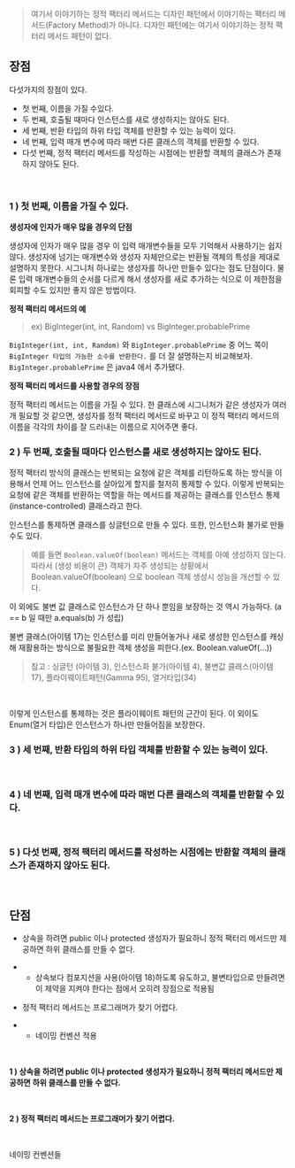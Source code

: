 > 여기서 이야기하는 정적 팩터리 메서드는 디자인 패턴에서 이야기하는 팩터리 메서드(Factory Method)가 아니다. 디자인 패턴에는 여기서 이야기하는 정적 팩터리 메서드 패턴이 없다.

## 장점

다섯가지의 장점이 있다.

- 첫 번째, 이름을 가질 수있다.
- 두 번째, 호출될 때마다 인스턴스를 새로 생성하지는 않아도 된다.
- 세 번째, 반환 타입의 하위 타입 객체를 반환할 수 있는 능력이 있다.
- 네 번째, 입력 매개 변수에 따라 매번 다른 클래스의 객체를 반환할 수 있다.
- 다섯 번째, 정적 팩터리 메서드를 작성하는 시점에는 반환할 객체의 클래스가 존재하지 않아도 된다.

<br>

### 1 ) 첫 번째, 이름을 가질 수 있다.

**생성자에 인자가 매우 많을 경우의 단점**

생성자에 인자가 매우 많을 경우 이 입력 매개변수들을 모두 기억해서 사용하기는 쉽지 않다. 생성자에 넘기는 매개변수와 생성자 자체만으로는 반환될 객체의 특성을 제대로 설명하지 못한다. 시그니처 하나로는 생성자를 하나만 만들수 있다는 점도 단점이다. 물론 입력 매개변수들의 순서를 다르게 해서 생성자를 새로 추가하는 식으로 이 제한점을 회피할 수도 있지만 좋지 않은 방법이다.<br>

**정적 팩터리 메서드의 예**<br>

> ex) BigInteger(int, int, Random) vs BigInteger.probablePrime<br>

`BigInteger(int, int, Random)` 와 `BigInteger.probablePrime` 중 어느 쪽이 `BigInteger 타입의 가능한 소수를 반환한다.`  를 더 잘 설명하는지 비교해보자.  `BigInteger.probablePrime` 은 java4 에서 추가됐다. <br>

**정적 팩터리 메서드를 사용할 경우의 장점**<br>

정적 팩터리 메서드는 이름을 가질 수 있다. 한 클래스에 시그니처가 같은 생성자가 여러 개 필요할 것 같으면, 생성자를 정적 팩터리 메서드로 바꾸고 이 정적 팩터리 메서드의 이름을 각각의 차이를 잘 드러내는 이름으로 지어주면 좋다.<br>

### 2 ) 두 번째, 호출될 때마다 인스턴스를 새로 생성하지는 않아도 된다.

정적 팩터리 방식의 클래스는 반복되는 요청에 같은 객체를 리턴하도록 하는 방식을 이용해서 언제 어느 인스턴스를 살아있게 할지를 철저히 통제할 수 있다. 이렇게 반복되는 요청에 같은 객체를 반환하는 역할을 하는 메서드를 제공하는 클래스를 인스턴스 통제(instance-controlled) 클래스라고 한다.<br>

인스턴스를 통제하면 클래스를 싱글턴으로 만들 수 있다. 또한, 인스턴스화 불가로 만들 수도 있다. <br>

> 예를 들면 `Boolean.valueOf(boolean)` 메서드는 객체를 아예 생성하지 않는다. 따라서 (생성 비용이 큰) 객체가 자주 생성되는 상황에서 Boolean.valueOf(boolean) 으로 boolean 객체 생성시 성능을 개선할 수 있다.



이 외에도 불변 값 클래스로 인스턴스가 단 하나 뿐임을 보장하는 것 역시 가능하다. (a == b 일 때만 a.equals(b) 가 성립)<br>

불변 클래스(아이템 17)는 인스턴스를 미리 만들어놓거나 새로 생성한 인스턴스를 캐싱해 재활용하는 방식으로 불필요한 객체 생성을 피한다.(ex. Boolean.valueOf(...))

> 참고 : 싱글턴 (아이템 3), 인스턴스화 불가(아이템 4), 불변값 클래스(아이템 17), 플라이웨이트패턴(Gamma 95), 열거타입(34)

<br>

이렇게 인스턴스를 통제하는 것은 플라이웨이트 패턴의 근간이 된다. 이 외이도 Enum(열거 타입)은 인스턴스가 하나만 만들어짐을 보장한다.<br>



### 3 ) 세 번째, 반환 타입의 하위 타입 객체를 반환할 수 있는 능력이 있다.

<br>

### 4 ) 네 번째, 입력 매개 변수에 따라 매번 다른 클래스의 객체를 반환할 수 있다.

<br>

### 5 ) 다섯 번째, 정적 팩터리 메서드를 작성하는 시점에는 반환할 객체의 클래스가 존재하지 않아도 된다.

<br>

## 단점

- 상속을 하려면 public 이나 protected 생성자가 필요하니 정적 팩터리 메서드만 제공하면 하위 클래스를 만들 수 없다.

- - 상속보다 컴포지션을 사용(아이템 18)하도록 유도하고, 불변타입으로 만들려면 이 제약을 지켜야 한다는 점에서 오히려 장점으로 적용됨

- 정적 팩터리 메서드는 프로그래머가 찾기 어렵다.

- - 네이밍 컨벤션 적용

<br>

**1 ) 상속을 하려면 public 이나 protected 생성자가 필요하니 정적 팩터리 메서드만 제공하면 하위 클래스를 만들 수 없다.**

<br>

**2 ) 정적 팩터리 메서드는 프로그래머가 찾기 어렵다.**

<br>

네이밍 컨벤션들